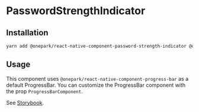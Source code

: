 # PasswordStrengthIndicator

## Installation

```bash
yarn add @onepark/react-native-component-password-strength-indicator @onepark/react-native-component-progress-bar
```

## Usage

This component uses `@onepark/react-native-component-progress-bar` as a default ProgressBar.
You can customize the ProgressBar component with the prop `ProgressBarComponent`.

See [Storybook](../../stories/PasswordStrengthIndicator.stories.js).
